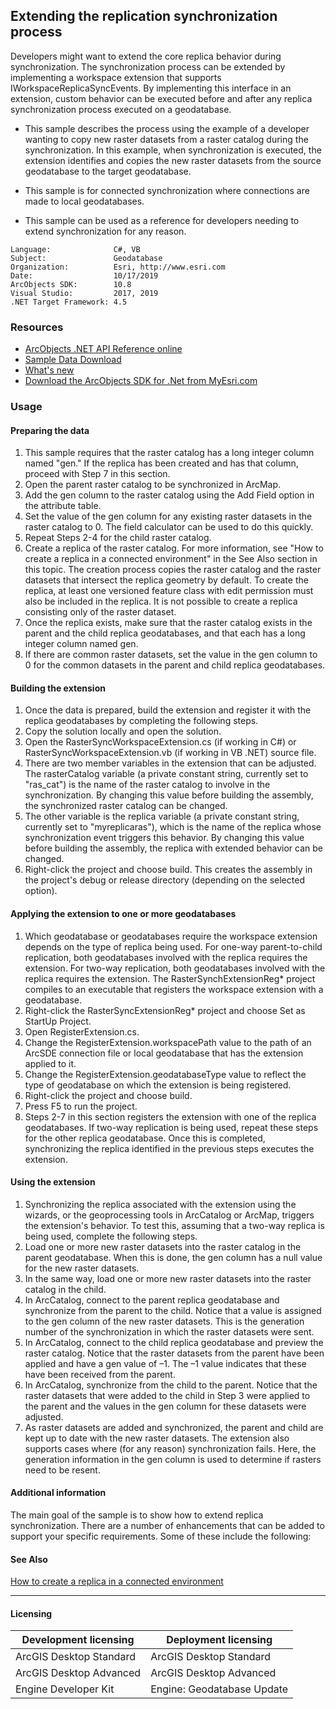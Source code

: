 ## Extending the replication synchronization process

  <div style="MARGIN-TOP: 0in; PADDING-LEFT: 0in; PADDING-RIGHT: 0in; MARGIN-BOTTOM: 0pt" xmlns="http://www.w3.org/1999/xhtml" xmlns:my="http://schemas.microsoft.com/office/infopath/2003/myXSD/2006-02-10T23:25:53">
    <span>Developers might want to extend the core replica behavior during synchronization. The synchronization process can be extended by implementing a workspace extension that supports IWorkspaceReplicaSyncEvents. By implementing this interface in an extension, custom behavior can be executed before and after any replica synchronization process executed on a geodatabase.</span>
  </div>

*   <span>This sample describes the process using the example of a developer wanting to copy new raster datasets from a raster catalog during the synchronization. In this example, when synchronization is executed, the extension identifies and copies the new raster datasets from the source geodatabase to the target geodatabase.</span>

*   <span>This sample is for connected synchronization where connections are made to local geodatabases.</span>

*   <span>This sample can be used as a reference for developers needing to extend synchronization for any reason.</span>  


<!-- TODO: Fill this section below with metadata about this sample-->
```
Language:              C#, VB
Subject:               Geodatabase
Organization:          Esri, http://www.esri.com
Date:                  10/17/2019
ArcObjects SDK:        10.8
Visual Studio:         2017, 2019
.NET Target Framework: 4.5
```

### Resources

* [ArcObjects .NET API Reference online](http://desktop.arcgis.com/en/arcobjects/latest/net/webframe.htm)  
* [Sample Data Download](../../releases)  
* [What's new](http://desktop.arcgis.com/en/arcobjects/latest/net/webframe.htm#91cabc68-2271-400a-8ff9-c7fb25108546.htm)  
* [Download the ArcObjects SDK for .Net from MyEsri.com](https://my.esri.com/)  

### Usage
#### Preparing the data  
1. This sample requires that the raster catalog has a long integer column named "gen." If the replica has been created and has that column, proceed with Step 7 in this section.   
1. Open the parent raster catalog to be synchronized in ArcMap.  
1. Add the gen column to the raster catalog using the Add Field option in the attribute table.  
1. Set the value of the gen column for any existing raster datasets in the raster catalog to 0. The field calculator can be used to do this quickly.  
1. Repeat Steps 2-4 for the child raster catalog.  
1. Create a replica of the raster catalog. For more information, see "How to create a replica in a connected environment" in the See Also section in this topic. The creation process copies the raster catalog and the raster datasets that intersect the replica geometry by default. To create the replica, at least one versioned feature class with edit permission must also be included in the replica. It is not possible to create a replica consisting only of the raster dataset.  
1. Once the replica exists, make sure that the raster catalog exists in the parent and the child replica geodatabases, and that each has a long integer column named gen.  
1. If there are common raster datasets, set the value in the gen column to 0 for the common datasets in the parent and child replica geodatabases.  

#### Building the extension  
1. Once the data is prepared, build the extension and register it with the replica geodatabases by completing the following steps.  
1. Copy the solution locally and open the solution.  
1. Open the RasterSyncWorkspaceExtension.cs (if working in C#) or RasterSyncWorkspaceExtension.vb (if working in VB .NET) source file.  
1. There are two member variables in the extension that can be adjusted. The rasterCatalog variable (a private constant string, currently set to "ras_cat") is the name of the raster catalog to involve in the synchronization. By changing this value before building the assembly, the synchronized raster catalog can be changed.  
1. The other variable is the replica variable (a private constant string, currently set to "myreplicaras"), which is the name of the replica whose synchronization event triggers this behavior. By changing this value before building the assembly, the replica with extended behavior can be changed.  
1. Right-click the project and choose build. This creates the assembly in the project's debug or release directory (depending on the selected option).  

#### Applying the extension to one or more geodatabases  
1. Which geodatabase or geodatabases require the workspace extension depends on the type of replica being used. For one-way parent-to-child replication, both geodatabases involved with the replica requires the extension. For two-way replication, both geodatabases involved with the replica requires the extension. The RasterSynchExtensionReg* project compiles to an executable that registers the workspace extension with a geodatabase.  
1. Right-click the RasterSyncExtensionReg* project and choose Set as StartUp Project.  
1. Open RegisterExtension.cs.  
1. Change the RegisterExtension.workspacePath value to the path of an ArcSDE connection file or local geodatabase that has the extension applied to it.  
1. Change the RegisterExtension.geodatabaseType value to reflect the type of geodatabase on which the extension is being registered.  
1. Right-click the project and choose build.  
1. Press F5 to run the project.  
1. Steps 2-7 in this section registers the extension with one of the replica geodatabases. If two-way replication is being used, repeat these steps for the other replica geodatabase. Once this is completed, synchronizing the replica identified in the previous steps executes the extension.  

#### Using the extension  
1. Synchronizing the replica associated with the extension using the wizards, or the geoprocessing tools in ArcCatalog or ArcMap, triggers the extension's behavior. To test this, assuming that a two-way replica is being used, complete the following steps.  
1. Load one or more new raster datasets into the raster catalog in the parent geodatabase. When this is done, the gen column has a null value for the new raster datasets.  
1. In the same way, load one or more new raster datasets into the raster catalog in the child.  
1. In ArcCatalog, connect to the parent replica geodatabase and synchronize from the parent to the child. Notice that a value is assigned to the gen column of the new raster datasets. This is the generation number of the synchronization in which the raster datasets were sent.  
1. In ArcCatalog, connect to the child replica geodatabase and preview the raster catalog. Notice that the raster datasets from the parent have been applied and have a gen value of –1. The –1 value indicates that these have been received from the parent.  
1. In ArcCatalog, synchronize from the child to the parent. Notice that the raster datasets that were added to the child in Step 3 were applied to the parent and the values in the gen column for these datasets were adjusted.   
1. As raster datasets are added and synchronized, the parent and child are kept up to date with the new raster datasets. The extension also supports cases where (for any reason) synchronization fails. Here, the generation information in the gen column is used to determine if rasters need to be resent.  





#### Additional information  
<div style="FONT-WEIGHT: normal" xmlns="http://www.w3.org/1999/xhtml" xmlns:my="http://schemas.microsoft.com/office/infopath/2003/myXSD/2006-02-10T23:25:53">The main goal of the sample is to show how to extend replica synchronization. There are a number of enhancements that can be added to support your specific requirements. Some of these include the following:</div>  


#### See Also  
[How to create a replica in a connected environment](http://desktop.arcgis.com/search/?q=How%20to%20create%20a%20replica%20in%20a%20connected%20environment&p=0&language=en&product=arcobjects-sdk-dotnet&version=&n=15&collection=help)  


---------------------------------

#### Licensing  
| Development licensing | Deployment licensing | 
| ------------- | ------------- | 
| ArcGIS Desktop Standard | ArcGIS Desktop Standard |  
| ArcGIS Desktop Advanced | ArcGIS Desktop Advanced |  
| Engine Developer Kit | Engine: Geodatabase Update |  


